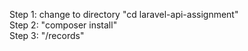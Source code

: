 
Step 1: change to directory "cd laravel-api-assignment" <br>
Step 2: "composer install" <br>
Step 3: "/records" <br>
